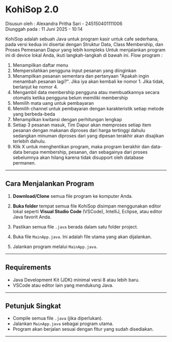 # KohiSop 2.0

Disusun oleh  : Alexandra Pritha Sari - 245150401111006
<br>Diunggah pada : 11 Juni 2025 - 10:14

KohiSop adalah sebuah Java untuk program kasir untuk cafe sederhana, pada versi kedua ini disertai dengan Struktur Data, Class Membership, dan Proses Pemesanan Dapur yang lebih kompleks
Untuk menjalankan program ini di device lokal Anda, ikuti langkah-langkah di bawah ini. Flow program :
1. Menampilkan daftar menu
2. Mempersilahkan pengguna input pesanan yang diinginkan
3. Menampilkan pesanan sementara dan pertanyaan "Apakah ingin menambah pesanan lagi?". Jika iya akan kembali ke nomor 1. Jika tidak, berlanjut ke nomor 4.
4. Mengambil data membership pengguna atau membuatkannya secara otomatis ketika pengguna belum memiliki membership
5. Memilih mata uang untuk pembayaran
6. Memilih channel untuk pembayaran dengan karakteristik setiap metode yang berbeda-beda
7. Menampilkan kwitansi dengan perhitungan lengkap
8. Setiap 3 pesanan masuk, Tim Dapur akan memproses setiap item pesanan dengan makanan diproses dari harga tertinggi dahulu sedangkan minuman diproses dari yang dipesan terakhir akan disajikan terlebih dahulu.
9. Klik X untuk menghentikan program, maka program berakhir dan data-data berupa membership, pesanan, dan sebagainya dari proses sebelumnya akan hilang karena tidak disupport oleh database permanen.

---

## Cara Menjalankan Program

1. **Download/Clone** semua file program ke komputer Anda.
   
2. **Buka folder** tempat semua file KohiSop disimpan menggunakan editor lokal seperti **Visual Studio Code** (VSCode), IntelliJ, Eclipse, atau editor Java favorit Anda.

3. Pastikan semua file `.java` berada dalam satu folder project.

4. Buka file `MainApp.java`. Ini adalah file utama yang akan dijalankan.

5. Jalankan program melalui `MainApp.java`.

---

## Requirements

- Java Development Kit (JDK) minimal versi 8 atau lebih baru.
- VSCode atau editor lain yang mendukung Java.

---

## Petunjuk Singkat

- Compile semua file `.java` (jika diperlukan).
- Jalankan `MainApp.java` sebagai program utama.
- Program akan berjalan sesuai dengan fitur yang sudah disediakan.

---
